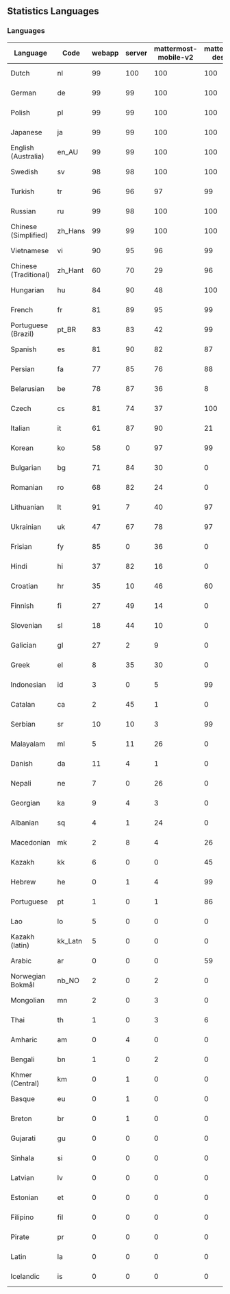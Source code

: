 ## Statistics Languages ##
###  Languages  ###
|Language|Code|webapp|server|mattermost-mobile-v2|mattermost-desktop|playbook-webapp|calls-webapp|Total|Last Modified|
|---|---|---|---|---|---|---|---|---|---|
|Dutch|nl| 99| 100| 100| 100| 0| 100| 99|2024-01-30T08:38:25.164767Z|
|German|de| 99| 99| 100| 100| 0| 100| 99|2024-01-29T15:57:35.101174Z|
|Polish|pl| 99| 99| 100| 100| 0| 100| 99|2024-01-30T07:49:18.717056Z|
|Japanese|ja| 99| 99| 100| 100| 0| 100| 99|2024-01-29T16:00:07.252045Z|
|English (Australia)|en_AU| 99| 99| 100| 100| 0| 0| 99|2024-01-29T15:57:50.804682Z|
|Swedish|sv| 98| 98| 100| 100| 0| 91| 98|2024-01-29T11:31:34.537938Z|
|Turkish|tr| 96| 96| 97| 99| 0| 91| 96|2024-01-29T11:31:49.655427Z|
|Russian|ru| 99| 98| 100| 100| 0| 70| 96|2024-01-29T11:30:57.808458Z|
|Chinese (Simplified)|zh_Hans| 99| 99| 100| 100| 0| 100| 95|2024-01-29T16:04:06.763927Z|
|Vietnamese|vi| 90| 95| 96| 99| 0| 91| 93|2024-01-29T11:32:04.413129Z|
|Chinese (Traditional)|zh_Hant| 60| 70| 29| 96| 0| 15| 88|2024-01-29T11:32:20.220273Z|
|Hungarian|hu| 84| 90| 48| 100| 0| 0| 82|2024-01-30T19:07:41.341246Z|
|French|fr| 81| 89| 95| 99| 0| 53| 82|2024-01-29T11:27:01.710953Z|
|Portuguese (Brazil)|pt_BR| 83| 83| 42| 99| 0| 91| 79|2024-01-29T11:30:35.998175Z|
|Spanish|es| 81| 90| 82| 87| 0| 26| 78|2024-01-29T11:26:17.693527Z|
|Persian|fa| 77| 85| 76| 88| 0| 0| 75|2024-01-29T11:26:40.059984Z|
|Belarusian|be| 78| 87| 36| 8| 0| 0| 73|2024-01-29T11:25:05.677804Z|
|Czech|cs| 81| 74| 37| 100| 0| 91| 71|2024-01-29T11:25:41.641823Z|
|Italian|it| 61| 87| 90| 21| 0| 22| 69|2024-01-29T11:28:16.800264Z|
|Korean|ko| 58| 0| 97| 99| 0| 91| 69|2024-01-29T11:29:00.522534Z|
|Bulgarian|bg| 71| 84| 30| 0| 0| 0| 68|2024-01-29T11:25:13.350010Z|
|Romanian|ro| 68| 82| 24| 0| 0| 0| 65|2024-01-29T11:30:50.772842Z|
|Lithuanian|lt| 91| 7| 40| 97| 0| 81| 63|2024-01-29T11:29:22.520991Z|
|Ukrainian|uk| 47| 67| 78| 97| 0| 0| 57|2024-01-29T11:31:57.665415Z|
|Frisian|fy| 85| 0| 36| 0| 0| 0| 54|2024-01-29T11:27:09.422718Z|
|Hindi|hi| 37| 82| 16| 0| 0| 0| 46|2024-01-29T11:27:40.639728Z|
|Croatian|hr| 35| 10| 46| 60| 0| 100| 36|2024-01-30T18:48:03.867212Z|
|Finnish|fi| 27| 49| 14| 0| 0| 0| 31|2024-01-29T11:26:46.524786Z|
|Slovenian|sl| 18| 44| 10| 0| 0| 0| 22|2024-01-29T11:31:13.051961Z|
|Galician|gl| 27| 2| 9| 0| 0| 0| 18|2024-01-29T11:27:18.410815Z|
|Greek|el| 8| 35| 30| 0| 0| 0| 18|2024-01-29T11:26:02.870464Z|
|Indonesian|id| 3| 0| 5| 99| 0| 0| 14|2023-12-25T12:55:54.013670Z|
|Catalan|ca| 2| 45| 1| 0| 0| 0| 13|2024-01-15T11:04:57.493938Z|
|Serbian|sr| 10| 10| 3| 99| 0| 0| 12|2023-11-20T21:34:41.627214Z|
|Malayalam|ml| 5| 11| 26| 0| 0| 0| 9|2023-10-24T20:55:57.621229Z|
|Danish|da| 11| 4| 1| 0| 0| 0| 8|2024-01-29T11:25:49.090900Z|
|Nepali|ne| 7| 0| 26| 0| 0| 0| 7|2024-01-29T11:30:06.327877Z|
|Georgian|ka| 9| 4| 3| 0| 0| 0| 7|2023-11-20T21:25:58.799542Z|
|Albanian|sq| 4| 1| 24| 0| 0| 0| 5|2024-01-29T11:31:19.507779Z|
|Macedonian|mk| 2| 8| 4| 26| 0| 0| 5|2023-11-16T13:38:15.110899Z|
|Kazakh|kk| 6| 0| 0| 45| 0| 0| 4|2024-01-13T12:01:53.808723Z|
|Hebrew|he| 0| 1| 4| 99| 0| 0| 4|2023-11-16T13:37:22.453849Z|
|Portuguese|pt| 1| 0| 1| 86| 0| 0| 3|2023-10-30T05:05:57.136879Z|
|Lao|lo| 5| 0| 0| 0| 0| 0| 3|2023-10-09T15:20:58.408506Z|
|Kazakh (latin)|kk_Latn| 5| 0| 0| 0| 0| 0| 3|2023-10-24T20:54:35.554803Z|
|Arabic|ar| 0| 0| 0| 59| 0| 0| 2|2024-01-28T06:10:43.551159Z|
|Norwegian Bokmål|nb_NO| 2| 0| 2| 0| 0| 0| 2|2023-10-24T20:56:17.583395Z|
|Mongolian|mn| 2| 0| 3| 0| 0| 0| 2|2023-11-15T16:23:04.700139Z|
|Thai|th| 1| 0| 3| 6| 0| 0| 1|2024-01-22T16:17:34.605991Z|
|Amharic|am| 0| 4| 0| 0| 0| 0| 1|2023-10-09T15:20:58.102825Z|
|Bengali|bn| 1| 0| 2| 0| 0| 0| 1|2023-10-09T15:20:58.129127Z|
|Khmer (Central)|km| 0| 1| 0| 0| 0| 0| 0|2023-10-09T15:20:58.389365Z|
|Basque|eu| 0| 1| 0| 0| 0| 0| 0|2023-10-09T15:20:58.220029Z|
|Breton|br| 0| 1| 0| 0| 0| 0| 0|2023-10-09T15:20:58.146710Z|
|Gujarati|gu| 0| 0| 0| 0| 0| 0| 0|2023-10-09T15:20:58.279932Z|
|Sinhala|si| 0| 0| 0| 0| 0| 0| 0|2023-10-09T15:20:58.537638Z|
|Latvian|lv| 0| 0| 0| 0| 0| 0| 0|2023-10-09T15:20:58.426415Z|
|Estonian|et| 0| 0| 0| 0| 0| 0| 0|2023-10-09T15:20:58.209138Z|
|Filipino|fil| 0| 0| 0| 0| 0| 0| 0|2023-10-09T15:20:58.242109Z|
|Pirate|pr| 0| 0| 0| 0| 0| 0| 0|2023-10-09T15:20:58.506339Z|
|Latin|la| 0| 0| 0| 0| 0| 0| 0|2023-10-09T15:20:58.399153Z|
|Icelandic|is| 0| 0| 0| 0| 0| 0| 0|2023-10-09T15:20:58.340445Z|
